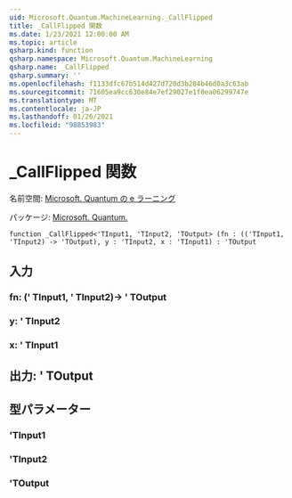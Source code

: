 ```yaml
---
uid: Microsoft.Quantum.MachineLearning._CallFlipped
title: _CallFlipped 関数
ms.date: 1/23/2021 12:00:00 AM
ms.topic: article
qsharp.kind: function
qsharp.namespace: Microsoft.Quantum.MachineLearning
qsharp.name: _CallFlipped
qsharp.summary: ''
ms.openlocfilehash: f1133dfc67b514d427d720d3b284b46d0a3c63ab
ms.sourcegitcommit: 71605ea9cc630e84e7ef29027e1f0ea06299747e
ms.translationtype: MT
ms.contentlocale: ja-JP
ms.lasthandoff: 01/26/2021
ms.locfileid: "98853983"
---
```

# <a name="_callflipped-function"></a>_CallFlipped 関数

名前空間: [Microsoft. Quantum の e ラーニング](xref:Microsoft.Quantum.MachineLearning)

パッケージ: [Microsoft. Quantum.](https://nuget.org/packages/Microsoft.Quantum.MachineLearning)




```qsharp
function _CallFlipped<'TInput1, 'TInput2, 'TOutput> (fn : (('TInput1, 'TInput2) -> 'TOutput), y : 'TInput2, x : 'TInput1) : 'TOutput
```


## <a name="input"></a>入力

### <a name="fn--tinput1tinput2---toutput"></a>fn: (' TInput1, ' TInput2)-> ' TOutput




### <a name="y--tinput2"></a>y: ' TInput2




### <a name="x--tinput1"></a>x: ' TInput1





## <a name="output--toutput"></a>出力: ' TOutput



## <a name="type-parameters"></a>型パラメーター

### <a name="tinput1"></a>'TInput1


### <a name="tinput2"></a>'TInput2


### <a name="toutput"></a>'TOutput

